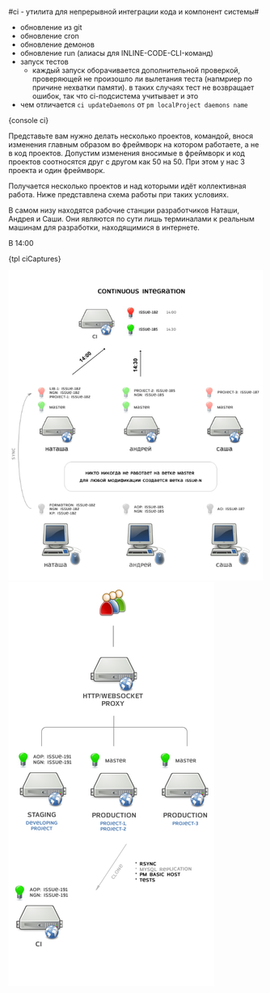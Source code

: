 #ci - утилита для непрерывной интеграции кода и компонент системы#

- обновление из git
- обновление cron
- обновление демонов
- обновление run (алиасы для INLINE-CODE-CLI-команд)
- запуск тестов
  - каждый запуск оборачивается дополнительной проверкой, проверяющей не произошло ли 
  вылетания теста (напмриер по причине нехватки памяти). в таких случаях тест не возвращает
  ошибок, так что ci-подсистема учитывает и это
- чем отличается `ci updateDaemons` от `pm localProject daemons name`

{console ci}

Представьте вам нужно делать несколько проектов, командой, внося изменения
главным образом во фреймворк на котором работаете, а не в код проектов.
Допустим изменения вносимые в фреймворк и код проектов соотносятся друг с другом
как 50 на 50. При этом у нас 3 проекта и один фреймворк.

Получается несколько проектов и над которыми идёт коллективная работа.
Ниже представлена схема работы при таких условиях.

В самом низу находятся рабочие станции разработчиков Наташи, Андрея и Саши.
Они являются по сути лишь терминалами к реальным машинам для разработки,
находящимися в интернете.

В 14:00

{tpl ciCaptures}

<img src="/m/img/deploy-concept-ci1.png" />
<img src="/m/img/deploy-concept-ci2.png" />
